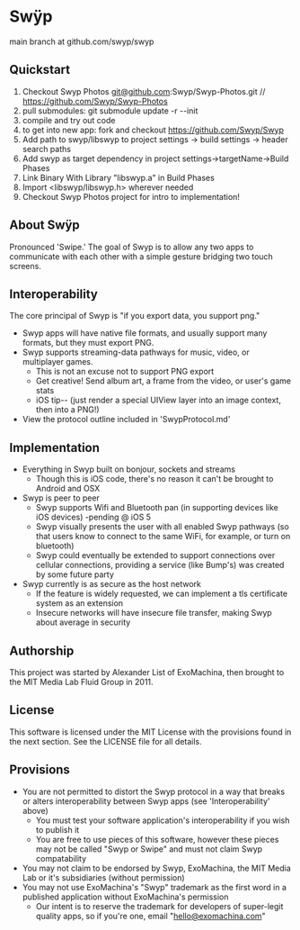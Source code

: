 Swÿp
===========
main branch at github.com/swyp/swyp

Quickstart
---------------
1. Checkout Swyp Photos git@github.com:Swyp/Swyp-Photos.git // https://github.com/Swyp/Swyp-Photos
2. pull submodules: git submodule update -r --init
3. compile and try out code
4. to get into new app: fork and checkout https://github.com/Swyp/Swyp
5. Add path to swyp/libswyp to project settings -> build settings -> header search paths
6. Add swyp as target dependency in project settings->targetName->Build Phases
7. Link Binary With Library "libswyp.a" in Build Phases
8. Import <libswyp/libswyp.h> wherever needed
9. Checkout Swyp Photos project for intro to implementation!

About Swÿp
----------------
Pronounced 'Swipe.' The goal of Swyp is to allow any two apps to communicate with each other with a simple gesture bridging two touch screens.

Interoperability
---------------
The core principal of Swyp is "if you export data, you support png."

* Swyp apps will have native file formats, and usually support many formats, but they must export PNG.
* Swyp supports streaming-data pathways for music, video, or multiplayer games.
	* This is not an excuse not to support PNG export
	* Get creative! Send album art, a frame from the video, or user's game stats 
	* iOS tip-- (just render a special UIView layer into an image context, then into a PNG!) 
* View the protocol outline included in 'SwypProtocol.md'

Implementation
---------------
* Everything in Swyp built on bonjour, sockets and streams
	* Though this is iOS code, there's no reason it can't be brought to Android and OSX
* Swyp is peer to peer
	* Swyp supports Wifi and Bluetooth pan (in supporting devices like iOS devices) -pending @ iOS 5
	* Swyp visually presents the user with all enabled Swyp pathways (so that users know to connect to the same WiFi, for example, or turn on bluetooth)
	* Swyp could eventually be extended to support connections over cellular connections, providing a service (like Bump's) was created by some future party
* Swyp currently is as secure as the host network
	* If the feature is widely requested, we can implement a tls certificate system as an extension
	* Insecure networks will have insecure file transfer, making Swyp about average in security 
	
Authorship
-------------
This project was started by Alexander List of ExoMachina, then brought to the MIT Media Lab Fluid Group in 2011.

License 
--------------
This software is licensed under the MIT License with the provisions found in the next section. See the LICENSE file for all details.

Provisions
---------------
* You are not permitted to distort the Swyp protocol in a way that breaks or alters interoperability between Swyp apps (see 'Interoperability' above)
	* You must test your software application's interoperability if you wish to publish it
	* You are free to use pieces of this software, however these pieces may not be called "Swyp or Swipe" and must not claim Swyp compatability
* You may not claim to be endorsed by Swyp, ExoMachina, the MIT Media Lab or it's subsidiaries (without permission)
* You may not use ExoMachina's "Swyp" trademark as the first word in a published application without ExoMachina's permission
	* Our intent is to reserve the trademark for developers of super-legit quality apps, so if you're one, email "hello@exomachina.com"
